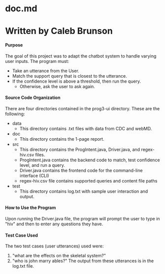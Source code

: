 # doc.md
# Written by Caleb Brunson

#### Purpose
The goal of this project was to adapt the chatbot system to handle varying user inputs. The program must:
* Take an utterance from the User.
* Match the support query that is closest to the utterance.
* If the confidence level is above a threshold, then run the query.
    * Otherwise, ask the user to ask again.

#### Source Code Organization
There are four directories contained in the prog3-ui directory. These are the following:
* data
    * This directory contains .txt files with data from CDC and webMD.
* doc
    * This directory contains the 1-page report.
* src
    * This directory contains the ProgIntent.java, Driver.java, and regex-hiv.csv files.
    * ProgIntent.java contains the backend code to match, test confidence level, and run a query.
    * Driver.java contains the frontend code for the command-line interface (CLI)
    * regex-hiv.csv file contains supported queries and content file paths
* test
    * This directory contains log.txt with sample user interaction and output.

#### How to Use the Program
Upon running the Driver.java file, the program will prompt the user to type in "hiv" and then to enter any questions they have.

#### Test Case Used
The two test cases (user utterances) used were:
1. "what are the effects on the skeletal system?"
2. "who is john marry ables?"
The output from these utterances is in the log.txt file.